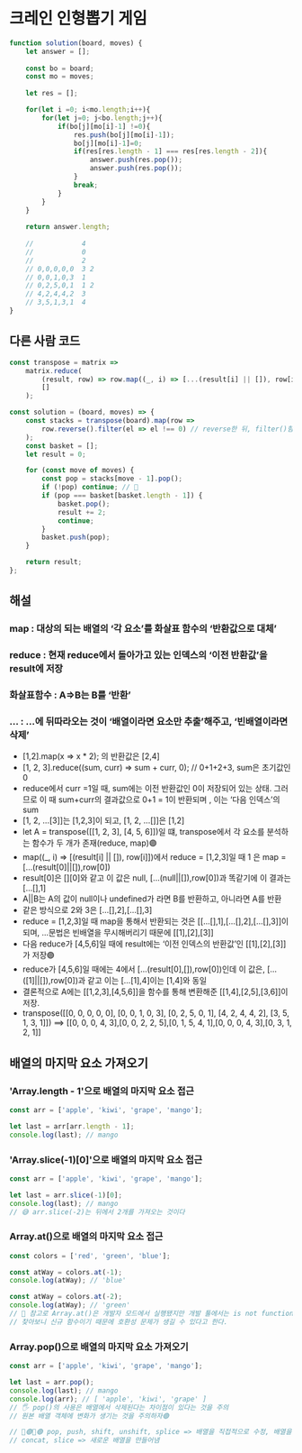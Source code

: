 # 크레인  인형뽑기 게임
``` javascript
function solution(board, moves) {
    let answer = [];
    
    const bo = board;
    const mo = moves;
    
    let res = [];

    for(let i =0; i<mo.length;i++){
        for(let j=0; j<bo.length;j++){
            if(bo[j][mo[i]-1] !=0){
                res.push(bo[j][mo[i]-1]);
                bo[j][mo[i]-1]=0;
                if(res[res.length - 1] === res[res.length - 2]){
                    answer.push(res.pop());
                    answer.push(res.pop());
                }
                break;
            }
        }
    }
    
    return answer.length;
    
    //            4
    //            0
    //            2
    // 0,0,0,0,0  3 2
    // 0,0,1,0,3  1
    // 0,2,5,0,1  1 2
    // 4,2,4,4,2  3
    // 3,5,1,3,1  4
}
```
## 다른 사람 코드
``` javascript
const transpose = matrix =>
    matrix.reduce(
        (result, row) => row.map((_, i) => [...(result[i] || []), row[i]]),
        []
    );

const solution = (board, moves) => {
    const stacks = transpose(board).map(row =>
        row.reverse().filter(el => el !== 0) // reverse한 뒤, filter()함수를 사용해 0이 아닌 것만 추출🔵
    );
    const basket = [];
    let result = 0;

    for (const move of moves) {
        const pop = stacks[move - 1].pop();
        if (!pop) continue; // 🔵
        if (pop === basket[basket.length - 1]) {
            basket.pop();
            result += 2;
            continue;
        }
        basket.push(pop);
    }

    return result;
};
```
## 해설
### map : 대상의 되는 배열의 ‘각 요소’를 화살표 함수의 ‘반환값으로 대체’
### reduce : 현재 reduce에서 돌아가고 있는 인덱스의 ‘이전 반환값’을 result에 저장
### 화살표함수 : A=>B는 B를 ‘반환’
### … : …에 뒤따라오는 것이 ‘배열이라면 요소만 추출’해주고, ‘빈배열이라면 삭제’
-  [1,2].map(x => x * 2); 의 반환값은 [2,4]
-  [1, 2, 3].reduce((sum, curr) => sum + curr, 0); // 0+1+2+3, sum은 초기값인 0
-  reduce에서 curr =1일 때, sum에는 이전 반환값인 0이 저장되어 있는 상태. 그러므로 이 때 sum+curr의 결과값으로 0+1 = 1이 반환되며 , 이는 ‘다음 인덱스’의 sum
-  [1, 2, ...[3]]는 [1,2,3]이 되고, [1, 2, ...[]]은 [1,2]
-  let A = transpose([[1, 2, 3], [4, 5, 6]])일 떄, transpose에서 각 요소를 분석하는 함수가 두 개가 존재(reduce, map)🟣
-  map((_, i) => [(result[i] || []), row[i]])에서 reduce = [1,2,3]일 때 1 은 map = […(result[0]||[]),row[0])
-  result[0]은 [][0]와 같고 이 값은 null, […(null||[]),row[0])과 똑같기에 이 결과는 […[],1]
-  A||B는 A의 값이 null이나 undefined가 라면 B를 반환하고, 아니라면 A를 반환
-  같은 방식으로 2와 3은 […[],2],[…[],3]
-  reduce = [1,2,3]일 때 map을 통해서 반환되는 것은 [[…[],1],[…[],2],[…[],3]]이 되며, …문법은 빈배열을 무시해버리기 때문에 [[1],[2],[3]]
-  다음 reduce가 [4,5,6]일 때에 result에는 ‘이전 인덱스의 반환값’인 [[1],[2],[3]]가 저장🟣
-   reduce가 [4,5,6]일 때에는 4에서 […(result[0],[]),row[0])인데 이 값은, […([1]||[]),row[0])과 같고 이는 […[1],4]이는 [1,4]와 동일
-   결론적으로 A에는 [[1,2,3],[4,5,6]]을 함수를 통해 변환해준 [[1,4],[2,5],[3,6]]이 저장.
-   transpose([[0, 0, 0, 0, 0], [0, 0, 1, 0, 3], [0, 2, 5, 0, 1], [4, 2, 4, 4, 2], [3, 5, 1, 3, 1]]) ==> [[0, 0, 0, 4, 3],[0, 0, 2, 2, 5],[0, 1, 5, 4, 1],[0, 0, 0, 4, 3],[0, 3, 1, 2, 1]]

## 배열의 마지막 요소 가져오기
### 'Array.length - 1'으로 배열의 마지막 요소 접근
``` javascript
const arr = ['apple', 'kiwi', 'grape', 'mango'];

let last = arr[arr.length - 1];
console.log(last); // mango
```
### 'Array.slice(-1)[0]'으로 배열의 마지막 요소 접근
``` javascript
const arr = ['apple', 'kiwi', 'grape', 'mango'];

let last = arr.slice(-1)[0];
console.log(last); // mango
// 😅 arr.slice(-2)는 뒤에서 2개를 가져오는 것이다
```
### Array.at()으로 배열의 마지막 요소 접근
``` javascript
const colors = ['red', 'green', 'blue'];

const atWay = colors.at(-1);
console.log(atWay); // 'blue'

const atWay = colors.at(-2);
console.log(atWay); // 'green'
// 🥲 참고로 Array.at()은 개발자 모드에서 실행됐지만 개발 툴에서는 is not function..에러가 떴다
// 찾아보니 신규 함수이기 때문에 호환성 문제가 생길 수 있다고 한다.
```
### Array.pop()으로 배열의 마지막 요소 가져오기
``` javascript
const arr = ['apple', 'kiwi', 'grape', 'mango'];

let last = arr.pop();
console.log(last); // mango
console.log(arr); // [ 'apple', 'kiwi', 'grape' ]
// 🖐 pop()의 사용은 배열에서 삭제된다는 차이점이 있다는 것을 주의
// 원본 배열 객체에 변화가 생기는 것을 주의하자🟢

// 🔘🟢🔘🟢 pop, push, shift, unshift, splice => 배열을 직접적으로 수정, 배열을 직접수정하는 함수들은 쓰면 안된다. 🟢🔘🟢🔘
// concat, slice => 새로운 배열을 만들어냄 

```

